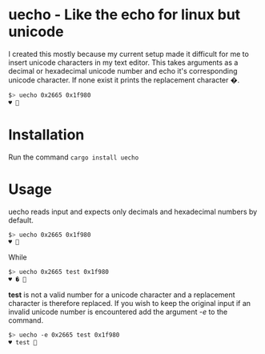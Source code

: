# uecho - Like the echo for linux but unicode
I created this mostly because my current setup made it difficult for me to insert unicode characters in my text editor.
This takes arguments as a decimal or hexadecimal unicode number and echo it's corresponding unicode character. If none exist it prints the replacement character �.

```sh
$> uecho 0x2665 0x1f980
♥ 🦀
```

# Installation

Run the command `cargo install uecho`

# Usage

uecho reads input and expects only decimals and hexadecimal numbers by default.

```sh
$> uecho 0x2665 0x1f980
♥ 🦀
```

While

```sh
$> uecho 0x2665 test 0x1f980
♥ � 🦀
```
**test** is not a valid number for a unicode character and a replacement character is therefore replaced. If you wish to keep the original input if an invalid unicode number is encountered add the argument *-e* to the command.

```sh
$> uecho -e 0x2665 test 0x1f980
♥ test 🦀
```
